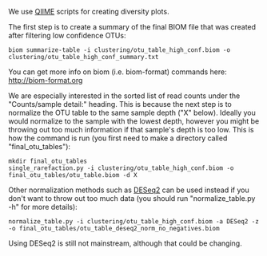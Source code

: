 We use [QIIME](http://qiime.org) scripts for creating diversity plots. 

The first step is to create a summary of the final BIOM file that was created after filtering low confidence OTUs:

    biom summarize-table -i clustering/otu_table_high_conf.biom -o clustering/otu_table_high_conf_summary.txt

You can get more info on biom (i.e. biom-format) commands here: http://biom-format.org

We are especially interested in the sorted list of read counts under the "Counts/sample detail:" heading. This is because the next step is to normalize the OTU table to the same sample depth ("X" below). Ideally you would normalize to the sample with the lowest depth, however you might be throwing out too much information if that sample's depth is too low. This is how the command is run (you first need to make a directory called "final_otu_tables"):
    
    mkdir final_otu_tables
    single_rarefaction.py -i clustering/otu_table_high_conf.biom -o final_otu_tables/otu_table.biom -d X


Other normalization methods such as [DESeq2](https://bioconductor.org/packages/release/bioc/html/DESeq2.html) can be used instead if you don't want to throw out too much data (you should run "normalize_table.py -h" for more details): 
   
    normalize_table.py -i clustering/otu_table_high_conf.biom -a DESeq2 -z -o final_otu_tables/otu_table_deseq2_norm_no_negatives.biom

Using DESeq2 is still not mainstream, although that could be changing. 